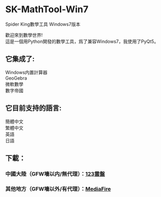 # SK-MathTool-Win7  
Spider King數學工具 Windows7版本  
  
歡迎來到數學世界!  
這是一個用Python開發的數學工具，爲了兼容Windows7，我使用了PyQt5。
  
## 它集成了:  
Windows内置計算器  
GeoGebra  
微軟數學  
數字帝國  
  
## 它目前支持的語言:  
簡體中文  
繁體中文  
英語  
日語  

## 下載：
### 中國大陸（GFW墻以内/無代理）：[123雲盤](https://www.123pan.com/s/vl70Vv-Nja7H)
### 其他地方（GFW墻以外/有代理）：[MediaFire](https://www.mediafire.com/file/phtfq23t8xgbuwl/Spider_King_MathTool_Windows_7_version_1.0.7z/file)

